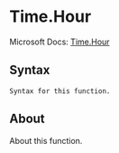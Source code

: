 ---
---

# Time.Hour

Microsoft Docs: [Time.Hour](https://docs.microsoft.com/en-us/powerquery-m/time-hour)

## Syntax

```powerquery-m
Syntax for this function.
```

## About

About this function.


